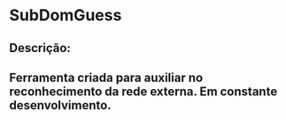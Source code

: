 # SubDomGuess


<div>
  <h2>Descrição:<h2>
  <p>Ferramenta criada para auxiliar no reconhecimento da rede externa.
  Em constante desenvolvimento.</p>
</div>
